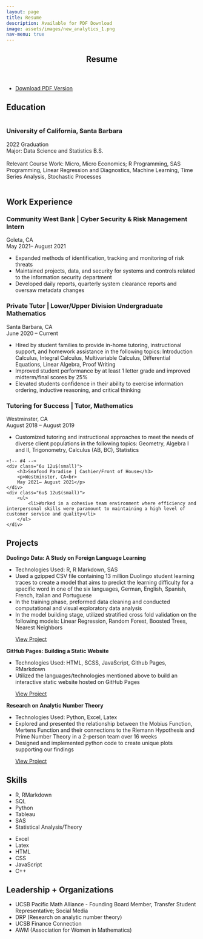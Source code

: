 ```yaml
---
layout: page
title: Resume
description: Available for PDF Download 
image: assets/images/new_analytics_1.png
nav-menu: true
---
```

<!-- Main -->
<div id="main" class="alt">

<!-- One -->
<section id="one">
	<div class="inner">
		<header class="major">
			<h1>Resume</h1>
		</header>
<ul class="actions">
	<li><a href="Do_Jenny .pdf" class="button fit icon fa-download">Download PDF Version</a></li>
</ul>

<!-- Education -->
	
<h2 id="content">Education</h2>
<div class="box">
	<span class="image left"><img src="{% link assets/images/ucsb_seal.gif %}" alt="" style="max-width: 100%;" /></span><h3>University of California, Santa Barbara</h3>
		<p>2022 Graduation
		<br>Major: Data Science and Statistics B.S.
		<br><br>Relevant Course Work: Micro, Micro Economics; R Programming, SAS Programming, Linear Regression and Diagnostics, Machine Learning, Time Series Analysis, Stochastic Processes<br><br></p>
	</div>
		
<!-- Education -->
<!-- <h2 id="content">Education</h2>
	<div class="row">
	<div class="6u 12u$(small)">
	<div class="box">
		<p><span class="image left"><img src="{% link assets/images/ucsb_seal.gif %}" alt="" style="max-width: 100%;" /></span><strong>University of California, Santa Barbara</strong>
		<br>2022 Graduation
		<br>Major: Data Science and Statistics B.S.
		<br><br>Relevant Course Work: Micro, Micro Economics; R Programming, SAS Programming, Linear Regression and Diagnostics, Machine Learning, Time Series Analysis, Stochastic Processes<br></p>
	</div>
	</div>
	<div class="6u$ 12u$(small)">
	<div class="box">
		<p><span class="image left"><img src="{% link assets/images/ucsb_seal.gif %}" alt="" style="max-width: 100%;" /></span><strong>Fountain Valley High School</strong>
		<br>2014-2018</p>
	</div>
		</div>
		</div>
-->
		
<!-- Work Experience -->
<h2 id="content">Work Experience</h2>
<div class="box">
	<div class="row">
	<!-- #1 -->
	<div class="6u 12u$(small)">
		<h3>Community West Bank | Cyber Security & Risk Management Intern</h3>
		<p>Goleta, CA<br> 
		May 2021– August 2021</p>
	</div>
	<div class="6u$ 12u$(small)">
		<ul>
		<li>Expanded methods of identification, tracking and monitoring of risk threats</li>
		<li>Maintained projects, data, and security for systems and controls related to the information security department</li>
		<li>Developed daily reports, quarterly system clearance reports and oversaw metadata changes</li>
		</ul>
	</div>
	<!-- #2 -->
	<div class="6u 12u$(small)">
		<h3>Private Tutor | Lower/Upper Division Undergraduate Mathematics</h3>
		<p>Santa Barbara, CA<br> 
		June 2020 – Current</p>
	</div>
	<div class="6u$ 12u$(small)">
		<ul>
			<li>Hired by student families to provide in-home tutoring, instructional support, and homework assistance in the following topics: Introduction Calculus, Integral Calculus, Multivariable Calculus, Differential Equations, Linear Algebra, Proof Writing </li>
			<li>Improved student performance by at least 1 letter grade and improved midterm/final scores by 25%</li>
			<li>Elevated students confidence in their ability to exercise information ordering, inductive reasoning, and critical thinking</li>
		</ul>
	</div>
	<!-- #3 -->
	<div class="6u 12u$(small)">
		<h3>Tutoring for Success | Tutor, Mathematics</h3>
		<p>Westminster, CA<br> 
		August 2018 – August 2019</p>
	</div>
	<div class="6u$ 12u$(small)">
		<ul>
			<li>Customized tutoring and instructional approaches to meet the needs of diverse client populations in the following topics: Geometry, Algebra I and II, Trigonometry, Calculus (AB, BC), Statistics</li>
		</ul>
	</div>
		
	<!-- #4 -->
	<div class="6u 12u$(small)">
		<h3>Seafood Paradise | Cashier/Front of House</h3>
		<p>Westminster, CA<br> 
		May 2021– August 2021</p>
	</div>
	<div class="6u$ 12u$(small)">
		<ul>
			<li>Worked in a cohesive team environment where efficiency and interpersonal skills were paramount to maintaining a high level of customer service and quality</li>
		</ul>
	</div>
</div>
		</div>
	
		
<!-- Projects -->
<h2 id="content">Projects</h2>
	<div class="row">
	<div class="6u 12u$(small)">
	<div class="box">
		<p><span class="image left"><img src="{% link assets/images/duolingo.png %}" alt="" style="max-width: 100%;" /></span><strong>Duolingo Data: A Study on Foreign Language Learning</strong><br>
		<ul>
			<li>Technologies Used: R, R Markdown, SAS</li>
			<li>Used a gzipped CSV file containing 13 million Duolingo student learning traces to create a model that aims to predict the learning difficulty for a specific word in one of the six languages, German, English, Spanish, French, Italian and Portuguese</li>
			<li>In the training phase, preformed data cleaning and conducted computational and visual exploratory data analysis</li>
			<li>In the model building stage, utilized stratified cross fold validation on the following models: Linear Regression, Random Forest, Boosted Trees, Nearest Neighbors</li>
		</ul></p>
		<ul class="actions"> <a href="PSTAT-131-Final-Project-.html" class="button">View Project</a></ul>
	</div>
	</div>
	<div class="6u$ 12u$(small)">
	<div class="box">
		<p><span class="image left"><img src="{% link assets/images/mockup_large.png %}" alt="" style="max-width: 100%;" /></span><strong>GitHub Pages: Building a Static Website</strong>
		<ul>
			<li>Technologies Used: HTML, SCSS, JavaScript, Github Pages, RMarkdown</li>
			<li>Utilized the languages/technologies mentioned above to build an interactive static website hosted on GitHub Pages</li>
		</ul></p>
		<ul class="actions"> <a href="#" class="button">View Project</a></ul>
	</div>
	</div>
<div class="6u 12u$(small)">
	<div class="box">
		<p><span class="image left"><img src="{% link assets/images/riemann.jpeg %}" alt="" style="max-width: 100%;" /></span><strong>Research on Analytic Number Theory</strong><br>
		<ul>
		<li>Technologies Used: Python, Excel, Latex</li>
			<li>Explored and presented the relationship between the Mobius Function, Mertens Function and their connections to the Riemann Hypothesis and Prime Number Theory in a 2-person team over 16 weeks</li>
			<li>Designed and implemented python code to create unique plots supporting our findings</li>
			</ul></p>
		<ul class="actions"> <a href="research_website.html" class="button">View Project</a></ul>
	</div>
	</div>
		</div>
		
<!-- Skills -->
<h2 id="content">Skills</h2>
<div class="box">
	<div class="row">
	<!-- #1 -->
	<div class="6u 12u$(small)">
		<ul>
			<li>R, RMarkdown</li>
			<li>SQL</li>
			<li>Python</li>
			<li>Tableau</li>
			<li>SAS</li>
			<li>Statistical Analysis/Theory</li>
		</ul>
	</div>
	<div class="6u$ 12u$(small)">
		<ul>
			<li>Excel</li>
			<li>Latex</li>
			<li>HTML</li>
			<li>CSS</li>
			<li>JavaScript</li>
			<li>C++</li>
		</ul>
	</div>
		</div>
	
</div>
		
<!-- Leadership/Organizations -->
<h2 id="content">Leadership + Organizations</h2>
<div class="box">
	<ul>
			<li>UCSB Pacific Math Alliance - Founding Board Member, Transfer Student Representative; Social Media</li>
			<li>DRP (Research on analytic number theory)</li>
			<li>UCSB Finance Connection</li>
			<li>AWM (Association for Women in Mathematics)</li>
		</ul>
</div>
